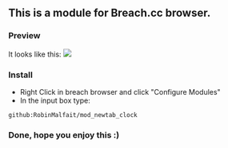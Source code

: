 ## This is a module for Breach.cc browser.


### Preview

It looks like this:
![](http://d.pr/i/azYW+)

### Install

 - Right Click in breach browser and click "Configure Modules"
 - In the input box type:
  
  ```
  github:RobinMalfait/mod_newtab_clock
  ```
  

### Done, hope you enjoy this :)
